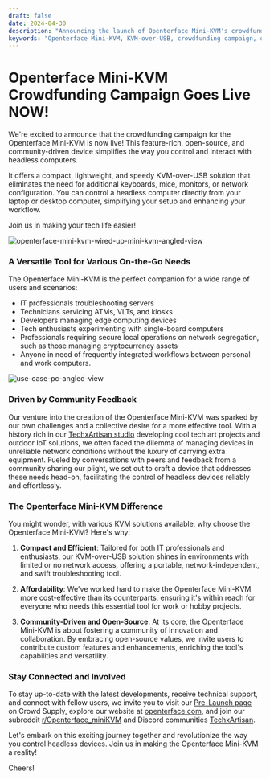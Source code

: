 ```yaml
---
draft: false
date: 2024-04-30
description: "Announcing the launch of Openterface Mini-KVM's crowdfunding campaign - an affordable, open-source KVM-over-USB solution for controlling headless computers. Perfect for IT professionals, developers, and tech enthusiasts seeking efficient device management."
keywords: "Openterface Mini-KVM, KVM-over-USB, crowdfunding campaign, open source KVM, headless computer control, IT troubleshooting tool, device management, portable KVM solution, TechxArtisan, affordable KVM"
---
```


# Openterface Mini-KVM Crowdfunding Campaign Goes Live NOW!

We're excited to announce that the crowdfunding campaign for the Openterface Mini-KVM is now live! This feature-rich, open-source, and community-driven device simplifies the way you control and interact with headless computers.

It offers a compact, lightweight, and speedy KVM-over-USB solution that eliminates the need for additional keyboards, mice, monitors, or network configuration. You can control a headless computer directly from your laptop or desktop computer, simplifying your setup and enhancing your workflow.

Join us in making your tech life easier!

![openterface-mini-kvm-wired-up-mini-kvm-angled-view](https://www.crowdsupply.com/img/418f/c93dc838-7dbf-4281-b6e0-16f1bee6418f/openterface-mini-kvm-wired-up-mini-kvm-angled-view_jpg_gallery-lg.jpg)

### A Versatile Tool for Various On-the-Go Needs

The Openterface Mini-KVM is the perfect companion for a wide range of users and scenarios:

- IT professionals troubleshooting servers
- Technicians servicing ATMs, VLTs, and kiosks
- Developers managing edge computing devices
- Tech enthusiasts experimenting with single-board computers
- Professionals requiring secure local operations on network segregation, such as those managing cryptocurrency assets
- Anyone in need of frequently integrated workflows between personal and work computers.

![use-case-pc-angled-view](https://www.crowdsupply.com/img/4003/335f6301-8abd-4efd-9803-9c6f8c6d4003/use-case-pc-angled-view_jpg_gallery-lg.jpg)

### Driven by Community Feedback

Our venture into the creation of the Openterface Mini-KVM was sparked by our own challenges and a collective desire for a more effective tool. With a history rich in our [TechxArtisan studio](https://techxartisan.com/en/) developing cool tech art projects and outdoor IoT solutions, we often faced the dilemma of managing devices in unreliable network conditions without the luxury of carrying extra equipment. Fueled by conversations with peers and feedback from a community sharing our plight, we set out to craft a device that addresses these needs head-on, facilitating the control of headless devices reliably and effortlessly.

### The Openterface Mini-KVM Difference

You might wonder, with various KVM solutions available, why choose the Openterface Mini-KVM? Here's why:

1. **Compact and Efficient**: Tailored for both IT professionals and enthusiasts, our KVM-over-USB solution shines in environments with limited or no network access, offering a portable, network-independent, and swift troubleshooting tool.
    
2. **Affordability**: We've worked hard to make the Openterface Mini-KVM more cost-effective than its counterparts, ensuring it's within reach for everyone who needs this essential tool for work or hobby projects.
    
3. **Community-Driven and Open-Source**: At its core, the Openterface Mini-KVM is about fostering a community of innovation and collaboration. By embracing open-source values, we invite users to contribute custom features and enhancements, enriching the tool's capabilities and versatility.

### Stay Connected and Involved

To stay up-to-date with the latest developments, receive technical support, and connect with fellow users, we invite you to visit our [Pre-Launch page](https://www.crowdsupply.com/techxartisan/openterface-mini-kvm) on Crowd Supply, explore our website at [openterface.com](/), and join our subreddit [r/Openterface_miniKVM](/reddit) and Discord communities [TechxArtisan](https://discord.com/invite/4khsrbGS).

Let's embark on this exciting journey together and revolutionize the way you control headless devices. Join us in making the Openterface Mini-KVM a reality! 

Cheers!

